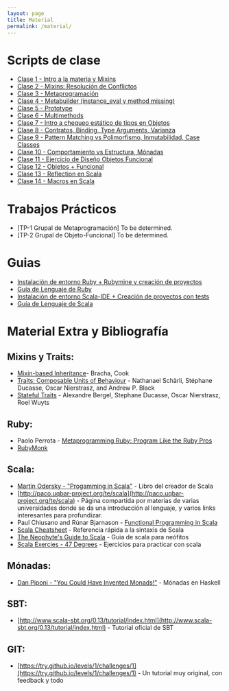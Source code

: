 ```yaml
---
layout: page
title: Material
permalink: /material/
---
```


# Scripts de clase

* [Clase 1 - Intro a la materia y Mixins](/scripts/clase_1/)
* [Clase 2 - Mixins: Resolución de Conflictos](/scripts/clase_2/)
* [Clase 3 - Metaprogramación](/scripts/clase_3/)
* [Clase 4 - Metabuilder (instance_eval y method missing)](/scripts/clase_4/)
* [Clase 5 - Prototype](/scripts/clase_5/)
* [Clase 6 - Multimethods](/scripts/clase_6/)
* [Clase 7 - Intro a chequeo estático de tipos en Objetos](/scripts/clase_7/)
* [Clase 8 - Contratos, Binding, Type Arguments, Varianza](/scripts/clase_8/)
* [Clase 9 - Pattern Matching vs Polimorfismo, Inmutabilidad, Case Classes](/scripts/clase_9/)
* [Clase 10 - Comportamiento vs Estructura, Mónadas](/scripts/clase_10/)
* [Clase 11 - Ejercicio de Diseño Objetos Funcional](/scripts/clase_11/)
* [Clase 12 - Objetos + Funcional](/scripts/clase_12/)
* [Clase 13 - Reflection en Scala](/scripts/clase_13/)
* [Clase 14 - Macros en Scala](/scripts/clase_14/)

# Trabajos Prácticos
* [TP-1 Grupal de Metaprogramación] To be determined.
* [TP-2 Grupal de Objeto-Funcional] To be determined.

# Guias

* [Instalación de entorno Ruby + Rubymine y creación de proyectos](/guias/ruby)
* [Guía de Lenguaje de Ruby](https://goo.gl/sRroc0)
* [Instalación de entorno Scala-IDE + Creación de proyectos con tests](/guias/scala)
* [Guía de Lenguaje de Scala](https://goo.gl/98S7xR)

# Material Extra y Bibliografía

## Mixins y Traits:

- [Mixin-based Inheritance](http://www.bracha.org/oopsla90.pdf)- Bracha, Cook
- [Traits: Composable Units of Behaviour](http://scg.unibe.ch/archive/papers/Scha03aTraits.pdf) - Nathanael Schärli, Stéphane Ducasse, Oscar Nierstrasz, and Andrew P. Black
- [Stateful Traits](http://scg.unibe.ch/archive/papers/Berg07aStatefulTraits.pdf) - Alexandre Bergel, Stephane Ducasse, Oscar Nierstrasz, Roel Wuyts

## Ruby:
 
- Paolo Perrota - [Metaprogramming Ruby: Program Like the Ruby Pros](https://pragprog.com/book/ppmetr/metaprogramming-ruby)
- [RubyMonk](https://rubymonk.com/)

## Scala:
- [Martin Odersky - "Progamming in Scala"](http://www.artima.com/pins1ed/) - Libro del creador de Scala
- [http://paco.uqbar-project.org/te/scala](http://paco.uqbar-project.org/te/scala) - Página compartida por materias de varias universidades donde se da una introducción al lenguaje, y varios links interesantes para profundizar.
- Paul Chiusano and Rúnar Bjarnason - [Functional Programming in Scala](http://www.manning.com/bjarnason/)
- [Scala Cheatsheet](http://docs.scala-lang.org/cheatsheets/) - Referencia rápida a la sintaxis de Scala
- [The Neophyte's Guide to Scala](http://danielwestheide.com/scala/neophytes.html) - Guia de scala para neófitos
- [Scala Exercies - 47 Degrees](http://scala-exercises.47deg.com/) - Ejercicios para practicar con scala

## Mónadas:
- [Dan Piponi - "You Could Have Invented Monads!"](http://blog.sigfpe.com/2006/08/you-could-have-invented-monads-and.html) - Mónadas en Haskell

## SBT:
- [http://www.scala-sbt.org/0.13/tutorial/index.html](http://www.scala-sbt.org/0.13/tutorial/index.html) - Tutorial oficial de SBT

## GIT:
- [https://try.github.io/levels/1/challenges/1](https://try.github.io/levels/1/challenges/1) - Un tutorial muy original, con feedback y todo
